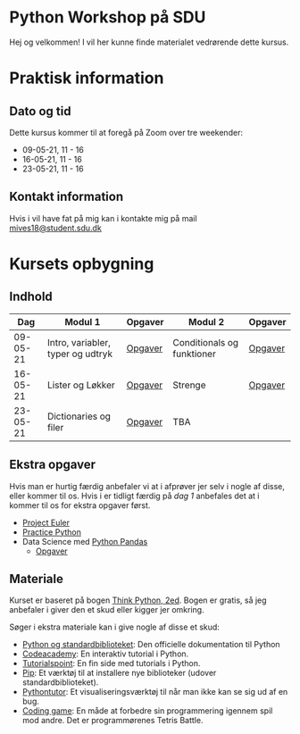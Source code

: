 # Python Workshop på SDU
Hej og velkommen! I vil her kunne finde materialet vedrørende dette kursus.

# Praktisk information
## Dato og tid
Dette kursus kommer til at foregå på Zoom over tre weekender:
* 09-05-21, 11 - 16
* 16-05-21, 11 - 16
* 23-05-21, 11 - 16

## Kontakt information
Hvis i vil have fat på mig kan i kontakte mig på mail mives18@student.sdu.dk


# Kursets opbygning
## Indhold
| Dag      | Modul 1                           | Opgaver                                                                              | Modul 2                   | Opgaver |
|----------|-----------------------------------|--------------------------------------------------------------------------------------|---------------------------|---------|
| 09-05-21 | Intro, variabler, typer og udtryk | [Opgaver](https://colab.research.google.com/drive/1gAjK4PhjNS7prO4QNflvhJsMh9og7Mh7) | Conditionals og funktioner| [Opgaver](https://colab.research.google.com/drive/1rxckca47eAAqBT7UKv6_TzwiNrMnX4F5) |
| 16-05-21 | Lister og Løkker                  | [Opgaver](https://colab.research.google.com/drive/1UXHc2gzoFNXX0uCuWlNGVhZdfEjHEZf2) | Strenge                   | [Opgaver](https://colab.research.google.com/drive/1cuKUSv6lpr5hJ74PlJvPp8ZsIAtEzz7h) |
| 23-05-21 | Dictionaries og filer             | [Opgaver](https://colab.research.google.com/drive/1R3beKxj1Wsoh8EScKBBvFlmRyrl-3sOm) | TBA                      |  |

## Ekstra opgaver
Hvis man er hurtig færdig anbefaler vi at i afprøver jer selv i nogle af disse, eller kommer til os. Hvis i er tidligt færdig på _dag 1_ anbefales det at i kommer til os for ekstra opgaver først.
* [Project Euler](https://projecteuler.net/)
* [Practice Python](https://www.practicepython.org/)
* Data Science med [Python Pandas](http://www.gregreda.com/2013/10/26/working-with-pandas-dataframes/)
  * [Opgaver](https://colab.research.google.com/drive/1-K44Sw_r6SnIOmrjsxo6lkz2HUPnRHjC)

## Materiale
Kurset er baseret på bogen [Think Python, 2ed](https://greenteapress.com/wp/think-python-2e/). Bogen er gratis, så jeg anbefaler i giver den et skud eller kigger jer omkring.

Søger i ekstra materiale kan i give nogle af disse et skud:
* [Python og standardbiblioteket](https://docs.python.org/3/library/index.html): Den officielle dokumentation til Python
* [Codeacademy](https://www.codecademy.com/learn/learn-python): En interaktiv tutorial i Python.
* [Tutorialspoint](https://www.tutorialspoint.com/python/index.htm): En fin side med tutorials i Python.
* [Pip](https://pypi.org/): Et værktøj til at installere nye biblioteker (udover standardbiblioteket).
* [Pythontutor](http://pythontutor.com/live.html#mode=edit): Et visualiseringsværktøj til når man ikke kan se sig ud af en bug.
* [Coding game](https://www.codingame.com/start): En måde at forbedre sin programmering igennem spil mod andre. Det er programmørenes Tetris Battle.
